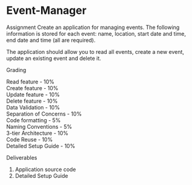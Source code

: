 # Event-Manager

Assignment
Create an application for managing events.
The following information is stored for each event: name, location, start date and time, end date and time (all are required).

The application should allow you to read all events, create a new event, update an existing event and delete it.

Grading<br>

Read feature - 10%<br>
Create feature - 10%<br>
Update feature - 10%<br>
Delete feature - 10%<br>
Data Validation - 10%<br>
Separation of Concerns - 10%<br>
Code formatting - 5%<br>
Naming Conventions - 5%<br>
3-tier Architecture - 10%<br>
Code Reuse - 10%<br>
Detailed Setup Guide - 10%<br>


Deliverables<br>

1. Application source code<br> 
2. Detailed Setup Guide<br>
